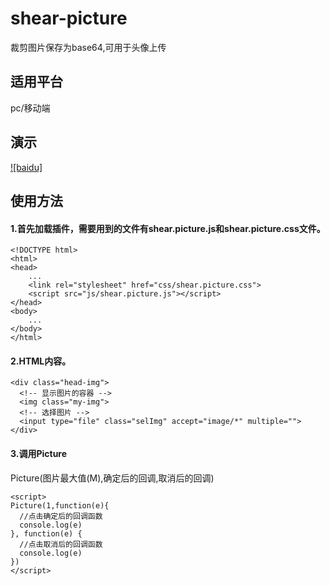 # shear-picture
裁剪图片保存为base64,可用于头像上传

## 适用平台
pc/移动端

## 演示
[![baidu]](http://baidu.com)


## 使用方法
#### 1.首先加载插件，需要用到的文件有shear.picture.js和shear.picture.css文件。
```
<!DOCTYPE html>
<html>
<head>
    ...
    <link rel="stylesheet" href="css/shear.picture.css">
    <script src="js/shear.picture.js"></script>
</head>
<body>
    ...
</body>
</html>
```
#### 2.HTML内容。
```
<div class="head-img">
  <!-- 显示图片的容器 -->
  <img class="my-img">
  <!-- 选择图片 -->
  <input type="file" class="selImg" accept="image/*" multiple="">
</div>
```
#### 3.调用Picture

Picture(图片最大值(M),确定后的回调,取消后的回调)

```
<script>
Picture(1,function(e){
  //点击确定后的回调函数
  console.log(e)
}, function(e) {
  //点击取消后的回调函数
  console.log(e)
})
</script>
```

